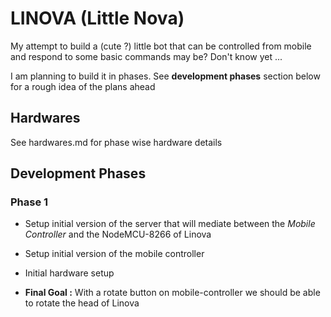 # LINOVA (Little Nova)
My attempt to build a (cute ?) little bot that can be controlled from mobile and respond to some basic commands may be? Don't know yet ...

I am planning to build it in phases. See **development phases** section below for a rough idea of the plans ahead

## Hardwares
See hardwares.md for phase wise hardware details

## Development Phases

### Phase 1

- Setup initial version of the server that will mediate between the *Mobile Controller* and the NodeMCU-8266 of Linova

- Setup initial version of the mobile controller

- Initial hardware setup

- **Final Goal :** With a rotate button on mobile-controller we should be able to rotate the head of Linova

